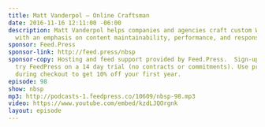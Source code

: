 ```yaml
---
title: Matt Vanderpol — Online Craftsman
date: 2016-11-16 12:11:00 -06:00
description: Matt Vanderpol helps companies and agencies craft custom WordPress themes
  with an emphasis on content maintainability, performance, and responsive behavior.
sponsor: Feed.Press
sponsor-link: http://feed.press/nbsp
sponsor-copy: Hosting and feed support provided by Feed.Press.  Sign-up today and
  try FeedPress on a 14 day trial (no contracts or commitments). Use promo code *nbsp*
  during checkout to get 10% off your first year.
episode: 98
show: nbsp
mp3: http://podcasts-1.feedpress.co/10609/nbsp-98.mp3
video: https://www.youtube.com/embed/kzdLJQOrgnk
layout: episode
---
```


